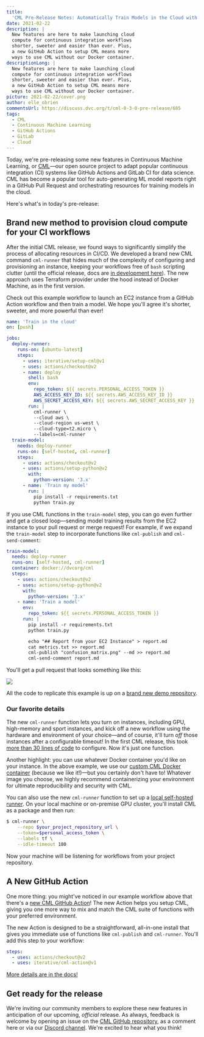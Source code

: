 ```yaml
---
title:
  'CML Pre-Release Notes: Automatically Train Models in the Cloud with CML 0.3.0'
date: 2021-02-22
description: |
  New features are here to make launching cloud 
  compute for continuous integration workflows 
  shorter, sweeter and easier than ever. Plus, 
  a new GitHub Action to setup CML means more 
  ways to use CML without our Docker container.
descriptionLong: |
  New features are here to make launching cloud 
  compute for continuous integration workflows 
  shorter, sweeter and easier than ever. Plus, 
  a new GitHub Action to setup CML means more 
  ways to use CML without our Docker container.
picture: 2021-02-22/cover.png
author: elle_obrien
commentsUrl: https://discuss.dvc.org/t/cml-0-3-0-pre-release/685
tags:
  - CML
  - Continuous Machine Learning
  - GitHub Actions
  - GitLab
  - Cloud
---
```


Today, we're pre-releasing some new features in Continuous Machine Learning, or
[CML](https://cml.dev)—our open source project to adapt popular continuous
integration (CI) systems like GitHub Actions and GitLab CI for data science. CML
has become a popular tool for auto-generating ML model reports right in a GitHub
Pull Request and orchestrating resources for training models in the cloud.

Here's what's in today's pre-release:

## Brand new method to provision cloud compute for your CI workflows

After the initial CML release, we found ways to significantly simplify the
process of allocating resources in CI/CD. We developed a brand new CML command
`cml-runner` that hides much of the complexity of configuring and provisioning
an instance, keeping your workflows free of `bash` scripting clutter (until the
official release, docs are
[in development here](https://github.com/iterative/cml/blob/c2b96c461011f01ab2476e1542fb89d7229d150d/README.md)).
The new approach uses Terraform provider under the hood instead of Docker
Machine, as in the first version.

Check out this example workflow to launch an EC2 instance from a GitHub Action
workflow and then train a model. We hope you'll agree it's shorter, sweeter, and
more powerful than ever!

```yaml
name: 'Train in the cloud'
on: [push]

jobs:
  deploy-runner:
    runs-on: [ubuntu-latest]
    steps:
      - uses: iterative/setup-cml@v1
      - uses: actions/checkout@v2
      - name: deploy
        shell: bash
        env:
          repo_token: ${{ secrets.PERSONAL_ACCESS_TOKEN }}
          AWS_ACCESS_KEY_ID: ${{ secrets.AWS_ACCESS_KEY_ID }}
          AWS_SECRET_ACCESS_KEY: ${{ secrets.AWS_SECRET_ACCESS_KEY }}
        run: |
          cml-runner \
          --cloud aws \
          --cloud-region us-west \
          --cloud-type=t2.micro \
          --labels=cml-runner
  train-model:
    needs: deploy-runner
    runs-on: [self-hosted, cml-runner]
    steps:
      - uses: actions/checkout@v2
      - uses: actions/setup-python@v2
        with:
          python-version: '3.x'
      - name: 'Train my model'
        run: |
          pip install -r requirements.txt
          python train.py
```

If you use CML functions in the `train-model` step, you can go even further and
get a closed loop—sending model training results from the EC2 instance to your
pull request or merge request! For example, if we expand the `train-model` step
to incorporate functions like `cml-publish` and `cml-send-comment`:

```yaml
train-model:
  needs: deploy-runner
  runs-on: [self-hosted, cml-runner]
  container: docker://dvcorg/cml
  steps:
    - uses: actions/checkout@v2
    - uses: actions/setup-python@v2
      with:
        python-version: '3.x'
    - name: 'Train a model'
      env:
        repo_token: ${{ secrets.PERSONAL_ACCESS_TOKEN }}
      run: |
        pip install -r requirements.txt
        python train.py

        echo "## Report from your EC2 Instance" > report.md
        cat metrics.txt >> report.md
        cml-publish "confusion_matrix.png" --md >> report.md
        cml-send-comment report.md
```

You'll get a pull request that looks something like this:

![](/uploads/images/2021-02-22/sample_pr.png)

All the code to replicate this example is up on a
[brand new demo repository](https://github.com/iterative/cml-runner-base-case).

### Our favorite details

The new `cml-runner` function lets you turn on instances, including GPU,
high-memory and sport instances, and kick off a new workflow using the hardware
and environment of your choice—and of course, it'll turn _off_ those instances
after a configurable timeout! In the first CML release, this took
[more than 30 lines of code](https://github.com/iterative/cml_cloud_case/blob/master/.github/workflows/cml.yaml)
to configure. Now it's just one function.

Another highlight: you can use whatever Docker container you'd like on your
instance. In the above example, we use our
[custom CML Docker container](https://github.com/iterative/cml/blob/master/docker/Dockerfile)
(because we like it!)—but you certainly don't have to! Whatever image you
choose, we highly recommend containerizing your environment for ultimate
reproducibility and security with CML.

You can also use the new `cml-runner` function to set up a
[local self-hosted runner](https://docs.github.com/en/actions/hosting-your-own-runners/about-self-hosted-runners).
On your local machine or on-premise GPU cluster, you'll install CML as a package
and then run:

```bash
$ cml-runner \
    --repo $your_project_repository_url \
    --token=$personal_access_token \
    --labels tf \
    --idle-timeout 180
```

Now your machine will be listening for workflows from your project repository.

## A New GitHub Action

One more thing: you might've noticed in our example workflow above that there's
a [new CML GitHub Action](https://github.com/iterative/cml-setup)! The new
Action helps you setup CML, giving you one more way to mix and match the CML
suite of functions with your preferred environment.

The new Action is designed to be a straightforward, all-in-one install that
gives you immediate use of functions like `cml-publish` and `cml-runner`. You'll
add this step to your workflow:

```yaml
steps:
  - uses: actions/checkout@v2
  - uses: iterative/cml-action@v1
```

[More details are in the docs!](https://github.com/iterative/setup-cml)

## Get ready for the release

We're inviting our community members to explore these new features in
anticipation of our upcoming, _official_ release. As always, feedback is welcome
by opening an issue on the
[CML GitHub repository](https://github.com/iterative/cml), as a comment here or
via our [Discord channel](https://discord.gg/bzA6uY7). We're excited to hear
what you think!

